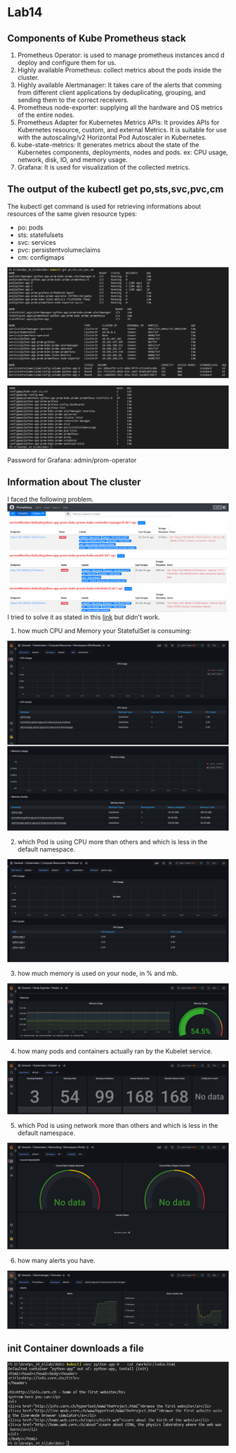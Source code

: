 # Lab14

## Components of Kube Prometheus stack

1. Prometheus Operator: is used to manage prometheus instances ancd d deploy and configure  them for us.
2. Highly available Prometheus: collect metrics about the pods inside the cluster.
3. Highly available Alertmanager: It takes care of the alerts that comming from different client applications by deduplicating, grouping, and sending them to the correct receivers.
4. Prometheus node-exporter: supplying all the hardware and OS metrics of the entire nodes.
5. Prometheus Adapter for Kubernetes Metrics APIs: It provides APIs for Kubernetes resource, custom, and external Metrics. It is suitable for use with the autoscaling/v2 Horizontal Pod Autoscaler in Kubernetes.
6. kube-state-metrics: It generates metrics about the state of the Kubernetes components, deployments, nodes and pods. ex: CPU usage, network, disk, IO, and memory usage.
7. Grafana: It is used for visualization of the collected metrics.

## The output of the kubectl get po,sts,svc,pvc,cm

The kubectl get command is used for retrieving informations about resources of the same given resource types:

- po: pods
- sts: statefulsets
- svc: services
- pvc: persistentvolumeclaims
- cm: configmaps

![p1](./screenshots/p1.png)

![p2](./screenshots/p2.png)

Password for Grafana: admin/prom-operator

## Information about The cluster
I faced the following problem.
![problem](./screenshots/problem.png)
I tried to solve it as stated in this [link](https://groups.google.com/g/prometheus-users/c/_aI-HySJ-xM/m/kqrL1FYVCQAJ?pli=1) but didn't work.

1. how much CPU and Memory your StatefulSet is consuming:

![g1](./screenshots/g1.png)
![g2](./screenshots/g2.png)

2. which Pod is using CPU more than others and which is less in the default namespace.

![g3](./screenshots/g3.png)

3. how much memory is used on your node, in % and mb.

![g4](./screenshots/g4.png)

4. how many pods and containers actually ran by the Kubelet service.

![g5](./screenshots/g5.png)

5. which Pod is using network more than others and which is less in the default namespace.

![g6](./screenshots/g6.png)

6. how many alerts you have.

![g7](./screenshots/g7.png)

## init Container downloads a file

![g8](./screenshots/g8.png)